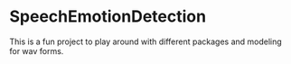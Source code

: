 # SpeechEmotionDetection

This is a fun project to play around with different packages and modeling for wav forms. 
